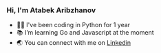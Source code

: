 ### Hi, I'm Atabek Aribzhanov

- 👨‍💻 I've been coding in Python for 1 year
- 📚 I’m learning Go and Javascript at the moment
- 🌏 You can connect with me on [Linkedin](https://www.linkedin.com/in/atabekdev/)
